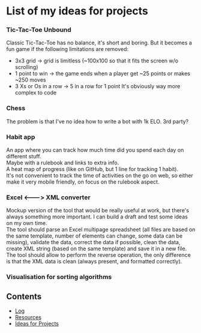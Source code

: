 # List of my ideas for projects

### Tic-Tac-Toe Unbound
Classic Tic-Tac-Toe has no balance, it's short and boring. But it becomes a fun game if the following limitations are removed:
- 3x3 grid -> grid is limitless (~100x100 so that it fits the screen w/o scrolling)
- 1 point to win -> the game ends when a player get ~25 points or makes ~250 moves
- 3 Xs or Os in a row -> 5 in a row for 1 point
It's obviously way more complex to code

### Chess
The problem is that I've no idea how to write a bot with 1k ELO. 3rd party?

### Habit app
An app where you can track how much time did you spend each day on different stuff.  
Maybe with a rulebook and links to extra info.  
A heat map of progress (like on GitHub, but 1 line for tracking 1 habit).  
It's not convenient to track the time of activities on the go on web, so either make it very mobile friendly, on focus on the rulebook aspect.  

### Excel <---> XML converter
Mockup version of the tool that would be really useful at work, but there's always something more important. I can build a draft and test some ideas on my own time.  
The tool should parse an Excel multipage spreadsheet (all files are based on the same template, number of elements can change, some data can be missing), validate the data, correct the data if possible, clean the data, create XML string (based on the same template) and save it in a new file.  
The tool should allow to perform the reverse operation, the only difference is that the XML data is clean (always present, and formatted correctly).

### Visualisation for sorting algorithms

## Contents
* [Log](log.md)
* [Resources](resources-programming.md)
* [Ideas for Projects](ideas-for-projects.md)
